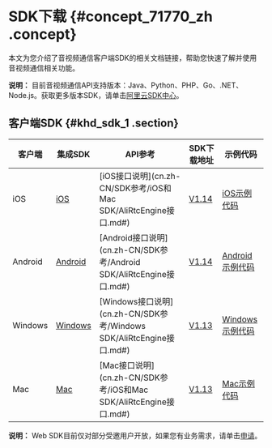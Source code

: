 # SDK下载 {#concept_71770_zh .concept}

本文为您介绍了音视频通信客户端SDK的相关文档链接，帮助您快速了解并使用音视频通信相关功能。

**说明：** 目前音视频通信API支持版本：Java、Python、PHP、Go、.NET、Node.js。获取更多版本SDK，请单击[阿里云SDK中心](https://developer.aliyun.com/tools/sdk)。

## 客户端SDK {#khd_sdk_1 .section}

|客户端|集成SDK|API参考|SDK下载地址|示例代码|
|---|-----|-----|-------|----|
|iOS|[iOS](../../../../cn.zh-CN/快速入门/集成客户端SDK/iOS.md#)|[iOS接口说明](cn.zh-CN/SDK参考/iOS和Mac SDK/AliRtcEngine接口.md#)|[V1.14](http://docs-aliyun.cn-hangzhou.oss.aliyun-inc.com/assets/attach/140136/cn_zh/1568973502932/iOS_Publish.zip)|[iOS示例代码](http://docs-aliyun.cn-hangzhou.oss.aliyun-inc.com/assets/attach/140136/cn_zh/1568973551630/iOS_sample.zip)|
|Android|[Android](../../../../cn.zh-CN/快速入门/集成客户端SDK/Android.md#)|[Android接口说明](cn.zh-CN/SDK参考/Android SDK/AliRtcEngine接口.md#)|[V1.14](http://docs-aliyun.cn-hangzhou.oss.aliyun-inc.com/assets/attach/140136/cn_zh/1568973375453/Android_Publish.zip)|[Android示例代码](http://docs-aliyun.cn-hangzhou.oss.aliyun-inc.com/assets/attach/140136/cn_zh/1568973464772/Android_sample.zip)|
|Windows|[Windows](../../../../cn.zh-CN/快速入门/集成客户端SDK/Windows.md#)|[Windows接口说明](cn.zh-CN/SDK参考/Windows SDK/AliRtcEngine接口.md#)|[V1.13](http://docs-aliyun.cn-hangzhou.oss.aliyun-inc.com/assets/attach/140136/cn_zh/1568971403247/Windows_Publish.zip)|[Windows示例代码](http://docs-aliyun.cn-hangzhou.oss.aliyun-inc.com/assets/attach/140136/cn_zh/1568971904868/Windows_sample.zip)|
|Mac|[Mac](../../../../cn.zh-CN/快速入门/集成客户端SDK/Mac.md#)|[Mac接口说明](cn.zh-CN/SDK参考/iOS和Mac SDK/AliRtcEngine接口.md#)|[V1.13](http://docs-aliyun.cn-hangzhou.oss.aliyun-inc.com/assets/attach/140136/cn_zh/1568971331369/Mac_Publish.zip)|[Mac示例代码](http://docs-aliyun.cn-hangzhou.oss.aliyun-inc.com/assets/attach/140136/cn_zh/1568971368884/Mac_sample.zip)|

**说明：** Web SDK目前仅对部分受邀用户开放，如果您有业务需求，请单击[申请](https://page.aliyun.com/form/act878195301/index.htm)。

